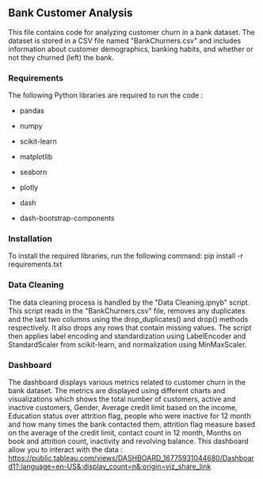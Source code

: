 ## Bank Customer Analysis

This file contains code for analyzing customer churn in a bank dataset. The dataset is stored in a CSV file named "BankChurners.csv" and includes information about customer demographics, banking habits, and whether or not they churned (left) the bank.

### Requirements

The following Python libraries are required to run the code :

- pandas

- numpy

- scikit-learn

- matplotlib

- seaborn

- plotly

- dash

- dash-bootstrap-components

### Installation

To install the required libraries, run the following command:
pip install -r requirements.txt

### Data Cleaning

The data cleaning process is handled by the "Data Cleaning.ipnyb" script. This script reads in the "BankChurners.csv" file, removes any duplicates and the last two columns using the drop_duplicates() and drop() methods respectively. It also drops any rows that contain missing values. The script then applies label encoding and standardization using LabelEncoder and StandardScaler from scikit-learn, and normalization using MinMaxScaler.

### Dashboard

The dashboard displays various metrics related to customer churn in the bank dataset. The metrics are displayed using different charts and visualizations which shows the total number of customers, active and inactive customers, Gender, Average credit limit based on the income, Education status over attrition flag, people who were inactive for 12 month and how many times the bank contacted them, attrition flag measure based on the average of the credit limit, contact count in 12 month, Months on book and attrition count, inactivity and revolving balance. This dashboard allow you to interact with the data : https://public.tableau.com/views/DASHBOARD_16775931044680/Dashboard1?:language=en-US&:display_count=n&:origin=viz_share_link
